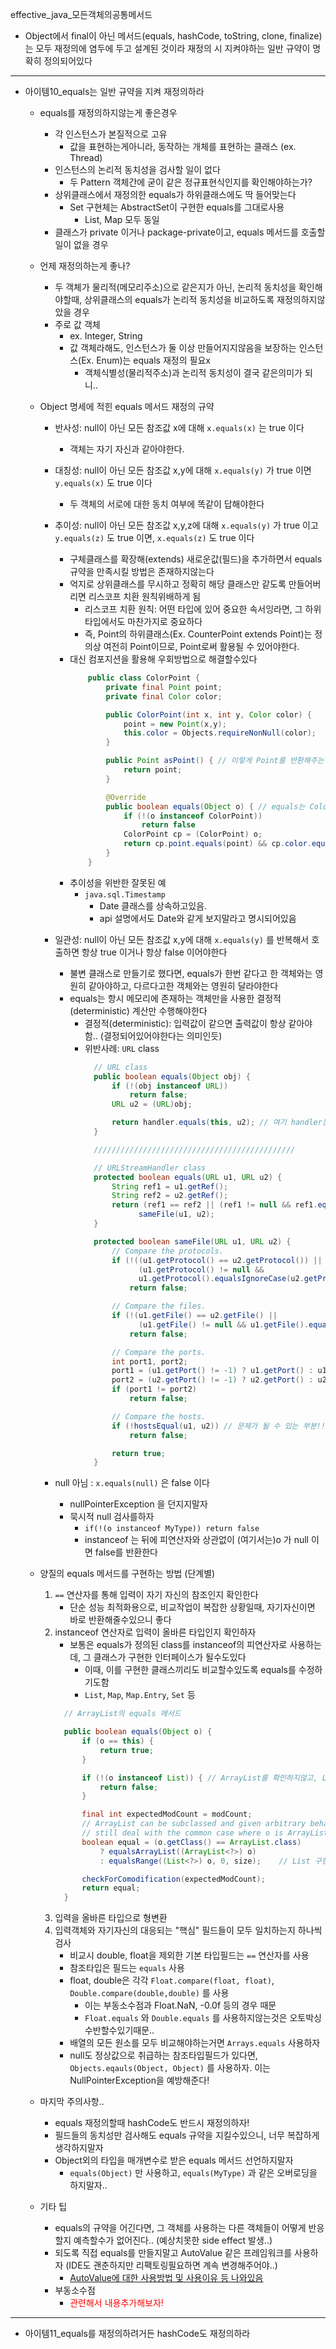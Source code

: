 effective_java_모든객체의공통메서드

- Object에서 final이 아닌 메서드(equals, hashCode, toString, clone, finalize) 는 모두 재정의에 염두에 두고 설계된 것이라 재정의 시 지켜야하는 일반 규약이 명확히 정의되어있다

---

- 아이템10_equals는 일반 규약을 지켜 재정의하라
  - equals를 재정의하지않는게 좋은경우
    - 각 인스턴스가 본질적으로 고유
      - 값을 표현하는게아니라, 동작하는 개체를 표현하는 클래스 (ex. Thread)
    - 인스턴스의 논리적 동치성을 검사할 일이 없다
      - 두 Pattern 객체간에 굳이 같은 정규표현식인지를 확인해야하는가?
    - 상위클래스에서 재정의한 equals가 하위클래스에도 딱 들어맞는다
      - Set 구현체는 AbstractSet이 구현한 equals를 그대로사용
        - List, Map 모두 동일
    - 클래스가 private 이거나 package-private이고, equals 메서드를 호출할 일이 없을 경우
  - 언제 재정의하는게 좋나?
    - 두 객체가 물리적(메모리주소)으로 같은지가 아닌, 논리적 동치성을 확인해야할때, 상위클래스의 equals가 논리적 동치성을 비교하도록 재정의하지않았을 경우
    - 주로 값 객체
      - ex. Integer, String
      - 값 객체라해도, 인스턴스가 둘 이상 만들어지지않음을 보장하는 인스턴스(Ex. Enum)는 equals 재정의 필요x
        - 객체식별성(물리적주소)과 논리적 동치성이 결국 같은의미가 되니..
  - Object 명세에 적힌 equals 메서드 재정의 규약
    - 반사성: null이 아닌 모든 참조값 x에 대해 `x.equals(x)` 는 true 이다
      - 객체는 자기 자신과 같아야한다.
    - 대칭성: null이 아닌 모든 참조값 x,y에 대해 `x.equals(y)` 가 true 이면 `y.equals(x)` 도 true 이다
      - 두 객체의 서로에 대한 동치 여부에 똑같이 답해야한다
    - 추이성: null이 아닌 모든 참조값 x,y,z에 대해 `x.equals(y)` 가 true 이고 `y.equals(z)` 도 true 이면, `x.equals(z)` 도 true 이다
      - 구체클래스를 확장해(extends) 새로운값(필드)을 추가하면서 equals 규약을 만족시킬 방법은 존재하지않는다
      - 억지로 상위클래스를 무시하고 정확히 해당 클래스만 같도록 만들어버리면 리스코프 치환 원칙위배하게 됨
        - 리스코프 치환 원칙: 어떤 타입에 있어 중요한 속서잉라면, 그 하위타입에서도 마찬가지로 중요하다
        - 즉, Point의 하위클래스(Ex. CounterPoint extends Point)는 정의상 여전히 Point이므로, Point로써 활용될 수 있어야한다.
      - 대신 컴포지션을 활용해 우회방법으로 해결할수있다
        ```java
            public class ColorPoint {
                private final Point point;
                private final Color color;

                public ColorPoint(int x, int y, Color color) {
                    point = new Point(x,y);
                    this.color = Objects.requireNonNull(color);
                }

                public Point asPoint() { // 이렇게 Point를 반환해주는 뷰를 만들어서 따로 비교하도록 해준다
                    return point;
                }

                @Override
                public boolean equals(Object o) { // equals는 ColorPoint만 비교할수 있도록!
                    if (!(o instanceof ColorPoint)) 
                        return false
                    ColorPoint cp = (ColorPoint) o;
                    return cp.point.equals(point) && cp.color.equals(color);
                }
            }
        ```
      - 추이성을 위반한 잘못된 예
        - `java.sql.Timestamp`
          - Date 클래스를 상속하고있음.
          - api 설명에서도 Date와 같게 보지말라고 명시되어있음
    - 일관성: null이 아닌 모든 참조값 x,y에 대해 `x.equals(y)` 를 반복해서 호출하면 항상 true 이거나 항상 false 이어야한다
      - 불변 클래스로 만들기로 했다면, equals가 한번 같다고 한 객체와는 영원히 같아야하고, 다르다고한 객체와는 영원히 달라야한다
      - equals는 항시 메모리에 존재하는 객체만을 사용한 결정적(deterministic) 계산만 수행해야한다
        - 결정적(deterministic): 입력값이 같으면 출력값이 항상 같아야함.. (결정되어있어야한다는 의미인듯)
        - 위반사례: `URL` class
          ```java
            // URL class
            public boolean equals(Object obj) {
                if (!(obj instanceof URL))
                    return false;
                URL u2 = (URL)obj;

                return handler.equals(this, u2); // 여기 handler는 URLStreamdHandler
            }

            /////////////////////////////////////////////

            // URLStreamHandler class
            protected boolean equals(URL u1, URL u2) {
                String ref1 = u1.getRef();
                String ref2 = u2.getRef();
                return (ref1 == ref2 || (ref1 != null && ref1.equals(ref2))) &&
                      sameFile(u1, u2);
            }

            protected boolean sameFile(URL u1, URL u2) {
                // Compare the protocols.
                if (!((u1.getProtocol() == u2.getProtocol()) ||
                      (u1.getProtocol() != null &&
                      u1.getProtocol().equalsIgnoreCase(u2.getProtocol()))))
                    return false;

                // Compare the files.
                if (!(u1.getFile() == u2.getFile() ||
                      (u1.getFile() != null && u1.getFile().equals(u2.getFile()))))
                    return false;

                // Compare the ports.
                int port1, port2;
                port1 = (u1.getPort() != -1) ? u1.getPort() : u1.handler.getDefaultPort();
                port2 = (u2.getPort() != -1) ? u2.getPort() : u2.handler.getDefaultPort();
                if (port1 != port2)
                    return false;

                // Compare the hosts.
                if (!hostsEqual(u1, u2)) // 문제가 될 수 있는 부분!! => 여기서 host 주소를 불러와서 확인을 한다.. 즉, 도메인과 host ip가 달라지면 equals 에러유발! => 입력값이 같으나 출력값이 달라진다!
                    return false;

                return true;
            }

          ```

    - null 아님 : `x.equals(null)` 은 false 이다
      - nullPointerException 을 던지지말자
      - 묵시적 null 검사를하자
        - `if(!(o instanceof MyType)) return false`
        - instanceof 는 뒤에 피연산자와 상관없이 (여기서는)o 가 null 이면 false를 반환한다
  - 양질의 equals 메서드를 구현하는 방법 (단계별)
    1. `==` 연산자를 통해 입력이 자기 자신의 참조인지 확인한다
         - 단순 성능 최적화용으로, 비교작업이 복잡한 상황일때, 자기자신이면 바로 반환해줄수있으니 좋다
    2. instanceof 연산자로 입력이 올바른 타입인지 확인하자
         - 보통은 equals가 정의된 class를 instanceof의 피연산자로 사용하는데, 그 클래스가 구현한 인터페이스가 될수도있다
           - 이때, 이를 구현한 클래스끼리도 비교할수있도록 equals를 수정하기도함
           - `List`, `Map`, `Map.Entry`, `Set` 등
         ```java
           // ArrayList의 equals 메서드

           public boolean equals(Object o) {
               if (o == this) {
                   return true;
               }

               if (!(o instanceof List)) { // ArrayList를 확인하지않고, List 구현체 인지만 확인한다
                   return false;
               }

               final int expectedModCount = modCount;
               // ArrayList can be subclassed and given arbitrary behavior, but we can
               // still deal with the common case where o is ArrayList precisely
               boolean equal = (o.getClass() == ArrayList.class)
                   ? equalsArrayList((ArrayList<?>) o)
                   : equalsRange((List<?>) o, 0, size);    // List 구현체이나, ArrayList가 아니면 여기서 별도 확인해준다

               checkForComodification(expectedModCount);
               return equal;
           }
         ```
    3. 입력을 올바른 타입으로 형변환
    4. 입력객체와 자기자신의 대응되는 "핵심" 필드들이 모두 일치하는지 하나씩 검사
       - 비교시 double, float을 제외한 기본 타입필드는 `==` 연산자를 사용
       - 참조타입은 필드는 `equals` 사용
       - float, double은 각각 `Float.compare(float, float)`, `Double.compare(double,double)` 를 사용
         - 이는 부동소수점과 Float.NaN, -0.0f 등의 경우 때문
         - `Float.equals` 와 `Double.equals` 를 사용하지않는것은 오토박싱 수반할수있기때문..
       - 배열의 모든 원소를 모두 비교해야하는거면 `Arrays.equals` 사용하자
       - null도 정상값으로 취급하는 참조타입필드가 있다면, `Objects.eqauls(Object, Object)` 를 사용하자. 이는 NullPointerException을 예방해준다!

  - 마지막 주의사항..
    - equals 재정의할때 hashCode도 반드시 재정의하자!
    - 필드들의 동치성만 검사해도 equals 규약을 지킬수있으니, 너무 복잡하게 생각하지말자
    - Object외의 타입을 매개변수로 받은 equals 메서드 선언하지말자
      - `equals(Object)` 만 사용하고, `equals(MyType)` 과 같은 오버로딩을 하지말자..

  - 기타 팁
    - equals의 규약을 어긴다면, 그 객체를 사용하는 다른 객체들이 어떻게 반응할지 예측할수가 없어진다.. (예상치못한 side effect 발생..)
    - 되도록 직접 equals를 만들지말고 AutoValue 같은 프레임워크를 사용하자 (IDE도 괜춘하지만 리팩토링필요하면 계속 변경해주어야..)
      - [AutoValue에 대한 사용방법 및 사용이유 등 나와있음](https://www.baeldung.com/introduction-to-autovalue)
    - 부동소수점
      - <span style="color:red">관련해서 내용추가해보자!</span>

---

- 아이템11_equals를 재정의하려거든 hashCode도 재정의하라
    